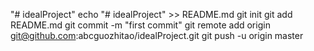"# idealProject" 
echo "# idealProject" >> README.md
git init
git add README.md
git commit -m "first commit"
git remote add origin git@github.com:abcguozhitao/idealProject.git
git push -u origin master